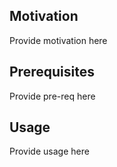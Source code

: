 ## Motivation
Provide motivation here
## Prerequisites
Provide pre-req here
## Usage
Provide usage here